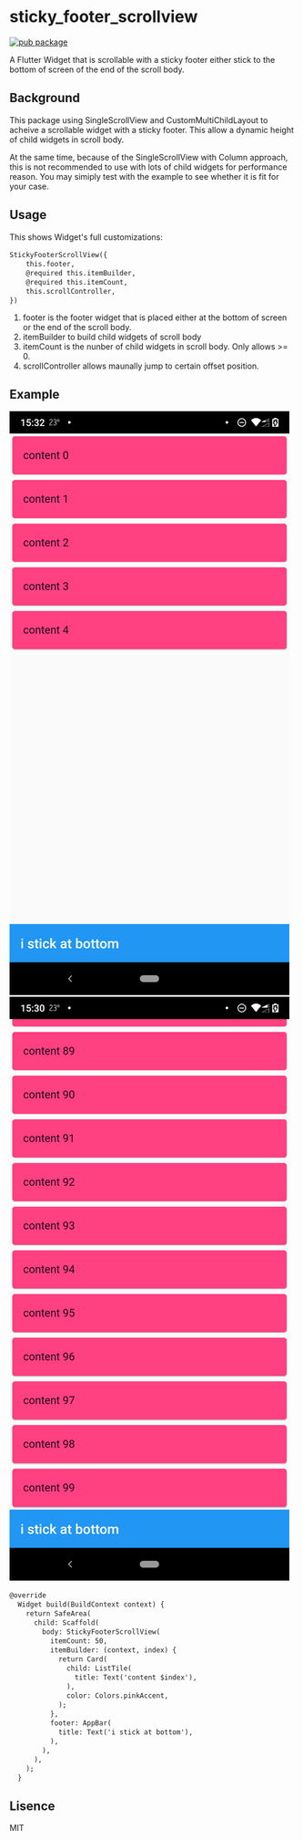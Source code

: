 # sticky_footer_scrollview
[![pub package](https://img.shields.io/pub/v/sticky_footer_scrollview.svg)](https://pub.dev/packages/sticky_footer_scrollview)


A Flutter Widget that is scrollable with a sticky footer either stick to the bottom of screen of the end of the scroll body.

## Background

This package using SingleScrollView and CustomMultiChildLayout to acheive a scrollable widget with a sticky footer. This allow a dynamic height of child widgets in scroll body. 

At the same time, because of the SingleScrollView with Column approach, this is not recommended to use with lots of child widgets for performance reason. You may simiply test with the example to see whether it is fit for your case. 

## Usage

This shows Widget's full customizations:

```
StickyFooterScrollView({    
    this.footer,
    @required this.itemBuilder,
    @required this.itemCount,
    this.scrollController,
})
```

1. footer is the footer widget that is placed either at the bottom of screen or the end of the scroll body.
2. itemBuilder to build child widgets of scroll body
3. itemCount is the nunber of child widgets in scroll body. Only allows >= 0.
4. scrollController allows maunally jump to certain offset position.

## Example

![](demo1.png)
![](demo2.png)

```
@override
  Widget build(BuildContext context) {
    return SafeArea(
      child: Scaffold(
        body: StickyFooterScrollView(
          itemCount: 50,
          itemBuilder: (context, index) {
            return Card(
              child: ListTile(
                title: Text('content $index'),
              ),
              color: Colors.pinkAccent,
            );
          },
          footer: AppBar(
            title: Text('i stick at bottom'),
          ),
        ),
      ),
    );
  }
```




## Lisence

MIT